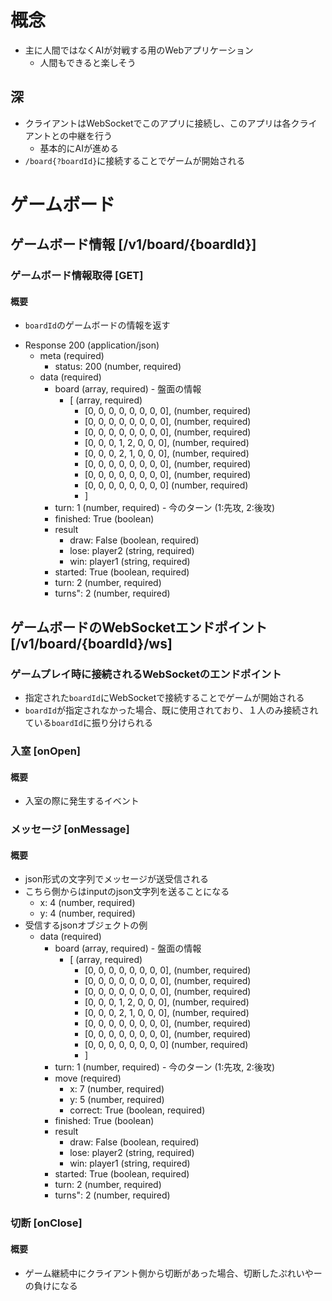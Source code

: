 # 概念

- 主に人間ではなくAIが対戦する用のWebアプリケーション
  - 人間もできると楽しそう

## 深

- クライアントはWebSocketでこのアプリに接続し、このアプリは各クライアントとの中継を行う
  - 基本的にAIが進める
- `/board{?boardId}`に接続することでゲームが開始される

# ゲームボード

## ゲームボード情報 [/v1/board/{boardId}]

### ゲームボード情報取得 [GET]

#### 概要

* `boardId`のゲームボードの情報を返す

+ Response 200 (application/json)
  + meta (required)
    + status: 200 (number, required)
  + data (required)
    + board (array, required) - 盤面の情報
      + [ (array, required)
        + [0, 0, 0, 0, 0, 0, 0, 0], (number, required)
        + [0, 0, 0, 0, 0, 0, 0, 0], (number, required)
        + [0, 0, 0, 0, 0, 0, 0, 0], (number, required)
        + [0, 0, 0, 1, 2, 0, 0, 0], (number, required)
        + [0, 0, 0, 2, 1, 0, 0, 0], (number, required)
        + [0, 0, 0, 0, 0, 0, 0, 0], (number, required)
        + [0, 0, 0, 0, 0, 0, 0, 0], (number, required)
        + [0, 0, 0, 0, 0, 0, 0, 0]  (number, required)
        + ]
    + turn: 1 (number, required) - 今のターン (1:先攻, 2:後攻)
    + finished: True (boolean)
    + result
      + draw: False (boolean, required)
      + lose: player2 (string, required)
      + win: player1 (string, required)
    + started: True (boolean, required)
    + turn: 2 (number, required)
    + turns": 2 (number, required)

## ゲームボードのWebSocketエンドポイント [/v1/board/{boardId}/ws]

### ゲームプレイ時に接続されるWebSocketのエンドポイント

* 指定された`boardId`にWebSocketで接続することでゲームが開始される
* `boardId`が指定されなかった場合、既に使用されており、１人のみ接続されている`boardId`に振り分けられる

### 入室 [onOpen]

#### 概要

* 入室の際に発生するイベント

### メッセージ [onMessage]

#### 概要

* json形式の文字列でメッセージが送受信される
* こちら側からはinputのjson文字列を送ることになる
  + x: 4 (number, required)
  + y: 4 (number, required)
* 受信するjsonオブジェクトの例
  + data (required)
    + board (array, required) - 盤面の情報
      + [ (array, required)
        + [0, 0, 0, 0, 0, 0, 0, 0], (number, required)
        + [0, 0, 0, 0, 0, 0, 0, 0], (number, required)
        + [0, 0, 0, 0, 0, 0, 0, 0], (number, required)
        + [0, 0, 0, 1, 2, 0, 0, 0], (number, required)
        + [0, 0, 0, 2, 1, 0, 0, 0], (number, required)
        + [0, 0, 0, 0, 0, 0, 0, 0], (number, required)
        + [0, 0, 0, 0, 0, 0, 0, 0], (number, required)
        + [0, 0, 0, 0, 0, 0, 0, 0]  (number, required)
        + ]
    + turn: 1 (number, required) - 今のターン (1:先攻, 2:後攻)
    + move (required)
      + x: 7 (number, required)
      + y: 5 (number, required)
      + correct: True (boolean, required)
    + finished: True (boolean)
    + result
      + draw: False (boolean, required)
      + lose: player2 (string, required)
      + win: player1 (string, required)
    + started: True (boolean, required)
    + turn: 2 (number, required)
    + turns": 2 (number, required)

### 切断 [onClose]

#### 概要

* ゲーム継続中にクライアント側から切断があった場合、切断したぷれいやーの負けになる
